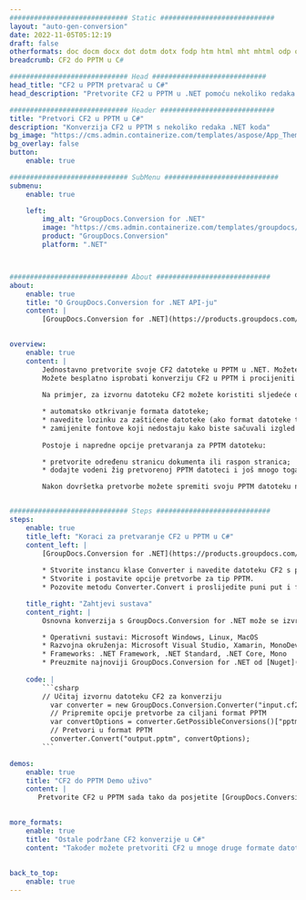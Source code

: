 ```yaml
---
############################# Static ############################
layout: "auto-gen-conversion"
date: 2022-11-05T05:12:19
draft: false
otherformats: doc docm docx dot dotm dotx fodp htm html mht mhtml odp odt otp pot potm potx pps ppsm ppsx ppt pptm pptx rtf
breadcrumb: CF2 do PPTM u C#

############################# Head ############################
head_title: "CF2 u PPTM pretvarač u C#"
head_description: "Pretvorite CF2 u PPTM u .NET pomoću nekoliko redaka koda. Koristite GroupDocs Document Conversion API za pretvaranje preko 160 formata datoteka."

############################# Header ############################
title: "Pretvori CF2 u PPTM u C#"
description: "Konverzija CF2 u PPTM s nekoliko redaka .NET koda"
bg_image: "https://cms.admin.containerize.com/templates/aspose/App_Themes/V3/images/bg/header1.png"
bg_overlay: false
button:
    enable: true

############################# SubMenu ############################
submenu:
    enable: true

    left:
        img_alt: "GroupDocs.Conversion for .NET"
        image: "https://cms.admin.containerize.com/templates/groupdocs/images/product-logos/90x90-noborder/groupdocs-conversion-net.png"
        product: "GroupDocs.Conversion"
        platform: ".NET"



############################# About ############################
about:
    enable: true
    title: "O GroupDocs.Conversion for .NET API-ju"
    content: |
        [GroupDocs.Conversion for .NET](https://products.groupdocs.com/conversion/net/) može se koristiti za pretvaranje Microsoft Worda, Excela, PowerPointa, PDF-a, Visio i drugih formata. GroupDocs.Conversion je samostalni API koji je prikladan za pozadinske i interne sustave gdje su potrebne visoke performanse. Ne ovisi o softveru poput Microsofta ili Open Officea.
    

overview:
    enable: true
    content: |
        Jednostavno pretvorite svoje CF2 datoteke u PPTM u .NET. Možete koristiti samo nekoliko C# linija koda na bilo kojoj platformi po vašem izboru kao što su - Windows, Linux, macOS.
        Možete besplatno isprobati konverziju CF2 u PPTM i procijeniti kvalitetu rezultata konverzije. Uz jednostavne scenarije konverzije datoteka, možete isprobati naprednije opcije za učitavanje izvorne CF2 datoteke i za spremanje izlaznog PPTM rezultata. 
        
        Na primjer, za izvornu datoteku CF2 možete koristiti sljedeće opcije učitavanja:

        * automatsko otkrivanje formata datoteke;
        * navedite lozinku za zaštićene datoteke (ako format datoteke to podržava);
        * zamijenite fontove koji nedostaju kako biste sačuvali izgled dokumenta.
        
        Postoje i napredne opcije pretvaranja za PPTM datoteku:

        * pretvorite određenu stranicu dokumenta ili raspon stranica;
        * dodajte vodeni žig pretvorenoj PPTM datoteci i još mnogo toga.

        Nakon dovršetka pretvorbe možete spremiti svoju PPTM datoteku na lokalnu stazu datoteke ili bilo koju pohranu treće strane kao što su FTP, Amazon S3, Google Drive, Dropbox itd. Imajte na umu - da pretvorite CF2 u {{ TO}} nema potrebe za instaliranjem bilo kakvog dodatnog softvera - poput MS Officea, Open Officea, Adobe Acrobat Readera itd.


############################# Steps ############################
steps:
    enable: true
    title_left: "Koraci za pretvaranje CF2 u PPTM u C#"
    content_left: |
        [GroupDocs.Conversion for .NET](https://products.groupdocs.com/conversion/net/) programerima olakšava pretvaranje CF2 datoteke u PPTM s nekoliko redaka koda.
        
        * Stvorite instancu klase Converter i navedite datoteku CF2 s punim putem
        * Stvorite i postavite opcije pretvorbe za tip PPTM.
        * Pozovite metodu Converter.Convert i proslijedite puni put i format (PPTM) kao parametar

    title_right: "Zahtjevi sustava"
    content_right: |
        Osnovna konverzija s GroupDocs.Conversion for .NET može se izvršiti u samo nekoliko jednostavnih koraka. Naši API-ji podržani su na svim glavnim platformama i operativnim sustavima. Prije izvršavanja koda u nastavku, provjerite imate li sljedeće preduvjete instalirane na vašem sustavu.

        * Operativni sustavi: Microsoft Windows, Linux, MacOS
        * Razvojna okruženja: Microsoft Visual Studio, Xamarin, MonoDevelop
        * Frameworks: .NET Framework, .NET Standard, .NET Core, Mono
        * Preuzmite najnoviji GroupDocs.Conversion for .NET od [Nuget](https://www.nuget.org/packages/groupdocs.conversion)
         
    code: |
        ```csharp    
        // Učitaj izvornu datoteku CF2 za konverziju
          var converter = new GroupDocs.Conversion.Converter("input.cf2");
          // Pripremite opcije pretvorbe za ciljani format PPTM
          var convertOptions = converter.GetPossibleConversions()["pptm"].ConvertOptions;
          // Pretvori u format PPTM
          converter.Convert("output.pptm", convertOptions);
        ```

demos:
    enable: true
    title: "CF2 do PPTM Demo uživo"
    content: |
       Pretvorite CF2 u PPTM sada tako da posjetite [GroupDocs.Conversion App](https://products.groupdocs.app/conversion/family) web mjesto. Online demo ima sljedeće prednosti
          

more_formats:
    enable: true
    title: "Ostale podržane CF2 konverzije u C#"
    content: "Također možete pretvoriti CF2 u mnoge druge formate datoteka. Pogledajte popis u nastavku."
       
       
back_to_top:
    enable: true
---
```

